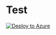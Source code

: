 # Test

[![Deploy to Azure](https://aka.ms/deploytoazurebutton)](https://portal.azure.com/#create/Microsoft.Template/uri/https%3A%2F%2Fraw.githubusercontent.com%2Falieus%2FTest%2Fmaster%2Fazuredeploy.json)
